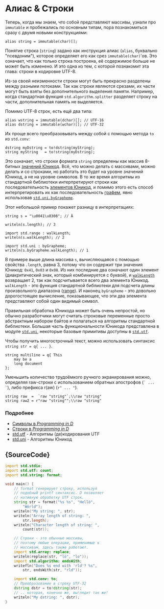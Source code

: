 # Алиас & Строки

Теперь, когда мы знаем, что собой представляют массивы, узнали про `immutable`
и пробежались по основным типам, пора познакомиться сразу с двумя новыми конструкциями:

    alias string = immutable(char)[];

Понятие строка (`string`) задано как инструкция алиас (`alias`, буквально "псевдоним"), которое определяет его как срез `immutable(char)`'ов. Это означает, что как только строка построена, её содержимое больше не может быть изменено. И это одна из тем, с которой познакомит эта глава: строки в кодировке UTF-8.

Из-за своей неизменности строки могут быть прекрасно разделены между разными
потоками. Так как строки являются срезами, их части могут быть взяты без
дополнительного выделения памяти. Например, когда стандартная функция
`std.algorithm.splitter` разделяет строку на части, дополнительная память не выделяется.

Помимо UTF-8 строк, есть ещё два типа:

    alias wstring = immutable(dchar)[]; // UTF-16
    alias dstring = immutable(wchar)[]; // UTF-32

Их проще всего преобразовывать между собой с помощью метода `to` из `std.conv`:

    dstring myDstring = to!dstring(myString);
    string myString   = to!string(myDstring);

Это означает, что строки формата `string` определены как массив 8-битных [значений Юникод](http://unicode.org/glossary/#code_unit). Всё, что можно делать с массивами, можно делать и со строками, но работать это будет на уровне значений Юникод, а не на уровне символов. В то же время алгоритмы из стандартной библиотеки интерпретируют строки как последовательность [элементов Юникод](http://unicode.org/glossary/#code_point), и помимо этого есть способ интерпретировать их как последовательность [графем](http://unicode.org/glossary/#grapheme), явно использовав [`std.uni.byGrapheme`](https://dlang.org/library/std/uni/by_grapheme.html).

Этот небольшой пример покажет разницу в интерпретациях:

    string s = "\u0041\u0308"; // Ä

    writeln(s.length); // 3

    import std.range : walkLength;
    writeln(s.walkLength); // 2

    import std.uni : byGrapheme;
    writeln(s.byGrapheme.walkLength); // 1

В примере выше длина массива `s`, вычисляющаяся с помощью свойства `.length`, равна 3, потому что он содержит три значения Юникод: `0x41`, `0x03` и `0x08`. Из них последние два означают один элемент (диакритический знак, который комбинируется с буквой), и [`walkLength`](https://dlang.org/library/std/range/primitives/walk_length.html) возвращает 2, так как подсчитывается всего два элемента Юникод. `walkLength` - это функция стандартной библиотеки для подсчета длины произвольного диапазона ([range](https://dlang.org/library/std/range.html)). И наконец `byGrapheme` - это довольно дорогостоящее вычисление, показывающее, что эти два элемента представляют собой один видимый символ.

Правильная обработка Юникода может быть очень непростой, но обычно разработчики могут считать строковые переменные просто абстрактным набором байтов и полагаться на алгоритмы стандартной библиотеки. Большая часть функциональности Юникода представлена в модуле [`std.uni`](https://dlang.org/library/std/uni.html), некоторые базовые примитивы доступны в [`std.utf`](https://dlang.org/library/std/utf.html).

Чтобы получить многострочный текст, можно использовать синтаксис
`string str = q{ ... }`.

    string multiline = q{ This
        may be a
        long document
    };

Уменьшить количество трудоёмкого ручного экранирования можно, определяя raw-строки с использованием обратных апострофов (`` ` ... ` ``), либо префикса r(aw) (`r" ... "`).

    string raw  =  `raw "string"`;\\raw "string"
    string raw2 = r"raw "string"";\\raw "string"

### Подробнее

- [Символы в _Programming in D_](http://ddili.org/ders/d.en/characters.html)
- [Строки в _Programming in D_](http://ddili.org/ders/d.en/strings.html)
- [std.utf](http://dlang.org/phobos/std_utf.html) - Алгоритмы (де)кодирования UTF
- [std.uni](http://dlang.org/phobos/std_uni.html) - Алгоритмы Юникод

## {SourceCode}

```d
import std.stdio;
import std.utf: count;
import std.string: format;

void main() {
    // format генерирует строку, используя
    // подобный printf синтаксис. D позволяет
    // нативную обработку UTF строк.
    string str = format("%s %s", "Hellö",
        "Wörld");
    writeln("My string: ", str);
    writeln("Array length of string: ",
        str.length);
    writeln("Character length of string: ",
        count(str));

    // Строки - это обычные массивы,
    // поэтому любые операции, применимые к
    // массивам, здесь также работают.
    import std.array: replace;
    writeln(replace(str, "lö", "lo"));
    import std.algorithm: endsWith;
    writefln("Does %s end with 'rld'? %s",
        str, endsWith(str, "rld"));

    import std.conv: to;
    // Преобразование в строку UTF-32
    dstring dstr = to!dstring(str);
    // .. которая, конечно же, выглядит так же!
    writeln("My dstring: ", dstr);
}
```

